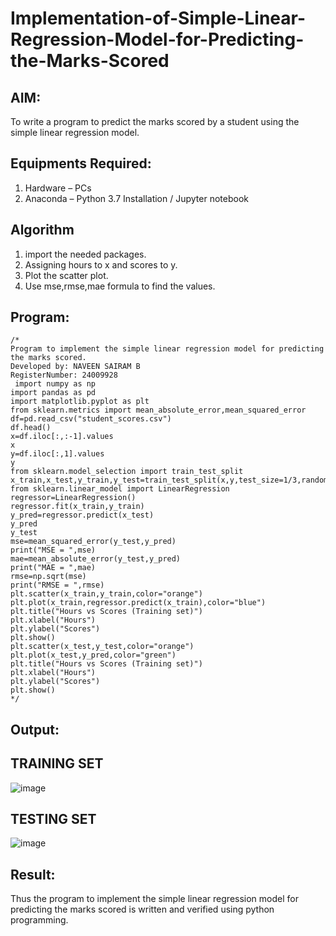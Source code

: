 # Implementation-of-Simple-Linear-Regression-Model-for-Predicting-the-Marks-Scored

## AIM:
To write a program to predict the marks scored by a student using the simple linear regression model.

## Equipments Required:
1. Hardware – PCs
2. Anaconda – Python 3.7 Installation / Jupyter notebook

## Algorithm
1. import the needed packages.
2. Assigning hours to x and scores to y.
3. Plot the scatter plot.
4. Use mse,rmse,mae formula to find the values.

## Program:
```
/*
Program to implement the simple linear regression model for predicting the marks scored.
Developed by: NAVEEN SAIRAM B
RegisterNumber: 24009928
 import numpy as np
import pandas as pd
import matplotlib.pyplot as plt
from sklearn.metrics import mean_absolute_error,mean_squared_error
df=pd.read_csv("student_scores.csv")
df.head()
x=df.iloc[:,:-1].values
x
y=df.iloc[:,1].values
y
from sklearn.model_selection import train_test_split
x_train,x_test,y_train,y_test=train_test_split(x,y,test_size=1/3,random_state=0)
from sklearn.linear_model import LinearRegression
regressor=LinearRegression()
regressor.fit(x_train,y_train)
y_pred=regressor.predict(x_test)
y_pred
y_test
mse=mean_squared_error(y_test,y_pred)
print("MSE = ",mse)
mae=mean_absolute_error(y_test,y_pred)
print("MAE = ",mae)
rmse=np.sqrt(mse)
print("RMSE = ",rmse)
plt.scatter(x_train,y_train,color="orange")
plt.plot(x_train,regressor.predict(x_train),color="blue")
plt.title("Hours vs Scores (Training set)")
plt.xlabel("Hours")
plt.ylabel("Scores")
plt.show()
plt.scatter(x_test,y_test,color="orange")
plt.plot(x_test,y_pred,color="green")
plt.title("Hours vs Scores (Training set)")
plt.xlabel("Hours")
plt.ylabel("Scores")
plt.show()
*/
```

## Output:
## TRAINING SET
![image](https://github.com/user-attachments/assets/8f663c66-2630-4338-b34f-b3ef93ccdcd7)
## TESTING SET
![image](https://github.com/user-attachments/assets/225b4f68-e6d7-49ca-83db-909eea8a7485)


## Result:
Thus the program to implement the simple linear regression model for predicting the marks scored is written and verified using python programming.
